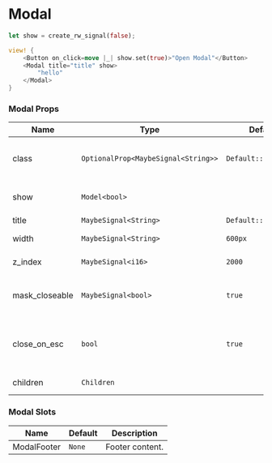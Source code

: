 # Modal

```rust demo
let show = create_rw_signal(false);

view! {
    <Button on_click=move |_| show.set(true)>"Open Modal"</Button>
    <Modal title="title" show>
        "hello"
    </Modal>
}
```

### Modal Props

| Name           | Type                  | Default              | Description                                 |
| -------------- | --------------------- | -------------------- | ------------------------------------------- |
| class          | `OptionalProp<MaybeSignal<String>>` | `Default::default()` | Addtional classes for the modal element. |
| show           | `Model<bool>`         |                      | Whether to show modal.                      |
| title          | `MaybeSignal<String>` | `Default::default()` | Modal title.                                |
| width          | `MaybeSignal<String>` | `600px`              | Modal width.                                |
| z_index        | `MaybeSignal<i16>`    | `2000`               | z-index of the modal.                       |
| mask_closeable | `MaybeSignal<bool>`   | `true`               | Whether to emit hide event when click mask. |
| close_on_esc   | `bool`                | `true`               | Whether to close modal on Esc is pressed.   |
| children       | `Children`            |                      | Modal's content.                            |

### Modal Slots

| Name        | Default | Description     |
| ----------- | ------- | --------------- |
| ModalFooter | `None`  | Footer content. |
